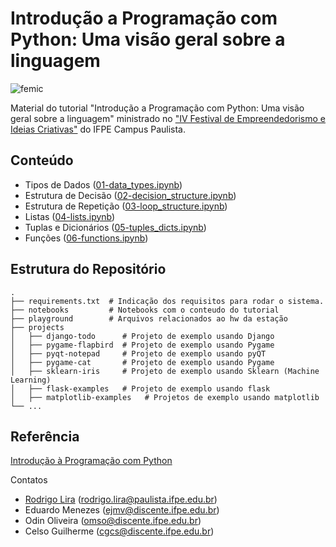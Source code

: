# Introdução a Programação com Python: Uma visão geral sobre a linguagem


![femic](https://github.com/rodrigoclira/femic-python/assets/276077/79d2078b-0db5-40f7-b47b-9afbd7bfa275)

Material do tutorial "Introdução a Programação com Python: Uma visão geral sobre a linguagem" ministrado no ["IV Festival de Empreendedorismo e Ideias Criativas"](https://www.even3.com.br/iv-festival-de-empreendedorismo-e-ideias-criativas-343788/) do IFPE Campus Paulista.

## Conteúdo 

* Tipos de Dados ([01-data_types.ipynb](https://github.com/rodrigoclira/femic-python/blob/main/notebooks/01-data_types.ipynb))
* Estrutura de Decisão ([02-decision_structure.ipynb](https://github.com/rodrigoclira/femic-python/blob/main/notebooks/02-decision_structure.ipynb))
* Estrutura de Repetição ([03-loop_structure.ipynb](https://github.com/rodrigoclira/femic-python/blob/main/notebooks/03-loop_structure.ipynb))
* Listas ([04-lists.ipynb](https://github.com/rodrigoclira/femic-python/blob/main/notebooks/04-lists.ipynb))
* Tuplas e Dicionários ([05-tuples_dicts.ipynb](https://github.com/rodrigoclira/femic-python/blob/main/notebooks/05-tuples_dicts.ipynb))
* Funções ([06-functions.ipynb](https://github.com/rodrigoclira/femic-python/blob/main/notebooks/06-functions.ipynb))

## Estrutura do Repositório

    .
    ├── requirements.txt  # Indicação dos requisitos para rodar o sistema. 
    ├── notebooks         # Notebooks com o conteudo do tutorial
    ├── playground        # Arquivos relacionados ao hw da estação
    ├── projects 
    │   ├── django-todo      # Projeto de exemplo usando Django
    │   ├── pygame-flapbird  # Projeto de exemplo usando Pygame   
    │   ├── pyqt-notepad     # Projeto de exemplo usando pyQT    
    │   ├── pygame-cat       # Projeto de exemplo usando Pygame    
    │   ├── sklearn-iris     # Projeto de exemplo usando Sklearn (Machine Learning)    
    │   ├── flask-examples   # Projeto de exemplo usando flask    
    │   ├── matplotlib-examples   # Projetos de exemplo usando matplotlib    
    └── ...


## Referência

[Introdução à Programação com Python](https://python.nilo.pro.br/)

Contatos

* [Rodrigo Lira](https://github.com/rodrigoclira) (rodrigo.lira@paulista.ifpe.edu.br)
* Eduardo Menezes (ejmv@discente.ifpe.edu.br)
* Odin Oliveira (omso@discente.ifpe.edu.br)
* Celso Guilherme (cgcs@discente.ifpe.edu.br)
